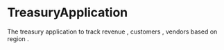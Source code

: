 # TreasuryApplication
The treasury application to track revenue , customers , vendors based on region .
